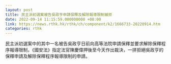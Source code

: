 ```yaml
---
layout: post
title: 民主派初選案被告吳政亨申請保釋及解除報導限制被拒
date: 2022-09-14 11:15:59.000000000 +08:00
link: https://news.rthk.hk/rthk/ch/component/k2/1666733-20220914.htm
categories: rthk
---
```


民主派初選案中的其中一名被告吳政亨日前向高等法院申請保釋並要求解除保釋程序報導限制，《國安法》指定法官陳慶偉押後至今天作出裁決，一拼拒絕吳政亨的保釋申請及解除保釋程序報導限制的申請。
